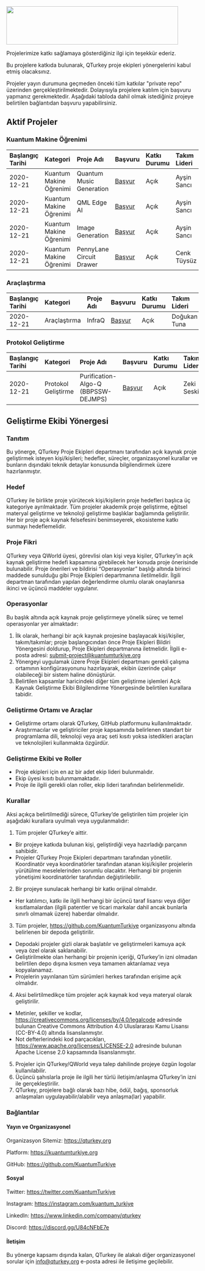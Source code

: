 <img src="https://kuantumturkiye.org/wp-content/uploads/2020/06/LogoQTurkey.png" width="450" height="100"/>

Projelerimize katkı sağlamaya gösterdiğiniz ilgi için teşekkür ederiz.

Bu projelere katkıda bulunarak, QTurkey proje ekipleri yönergelerini kabul etmiş olacaksınız.

Projeler yayın durumuna geçmeden önceki tüm katkılar "private repo" üzerinden gerçekleştirilmektedir. 
Dolayısıyla projelere katılım için başvuru yapmanız gerekmektedir. Aşağıdaki tabloda dahil olmak istediğiniz projeye belirtilen bağlantıdan başvuru yapabilirsiniz.

## Aktif Projeler

### Kuantum Makine Öğrenimi

| Başlangıç Tarihi | Kategori | Proje Adı | Başvuru | Katkı Durumu | Takım Lideri |
|:-------|:-----|:------|:------|:------|:------|
| 2020-12-21 | Kuantum Makine Öğrenimi | Quantum Music Generation | [Başvur](https://forms.gle/wiKUZKzzQqn18MMW9) | Açık | Ayşin Sancı |
| 2020-12-21 | Kuantum Makine Öğrenimi | QML Edge AI | [Başvur](https://forms.gle/wiKUZKzzQqn18MMW9) | Açık | Ayşin Sancı |
| 2020-12-21 | Kuantum Makine Öğrenimi | Image Generation | [Başvur](https://forms.gle/wiKUZKzzQqn18MMW9) | Açık | Ayşin Sancı |
| 2020-12-21 | Kuantum Makine Öğrenimi | PennyLane Circuit Drawer | [Başvur](https://forms.gle/wiKUZKzzQqn18MMW9) | Açık | Cenk Tüysüz |

### Araçlaştırma

| Başlangıç Tarihi | Kategori | Proje Adı | Başvuru | Katkı Durumu | Takım Lideri |
|:-------|:-----|:------|:------|:------|:------|
| 2020-12-21 | Araçlaştırma | InfraQ | [Başvur](https://forms.gle/wiKUZKzzQqn18MMW9) | Açık | Doğukan Tuna |

### Protokol Geliştirme

| Başlangıç Tarihi | Kategori | Proje Adı | Başvuru | Katkı Durumu | Takım Lideri |
|:-------|:-----|:------|:------|:------|:------|
| 2020-12-21 | Protokol Geliştirme | Purification-Algo-Q (BBPSSW-DEJMPS) | [Başvur](https://forms.gle/wiKUZKzzQqn18MMW9) | Açık | Zeki Seskir |


## Geliştirme Ekibi Yönergesi

### Tanıtım

Bu yönerge, QTurkey Proje Ekipleri departmanı tarafından açık kaynak proje geliştirmek isteyen kişi/kişileri; hedefler, süreçler, organizasyonel kurallar ve bunların dışındaki teknik detaylar konusunda bilgilendirmek üzere hazırlanmıştır.

### Hedef

QTurkey ile birlikte proje yürütecek kişi/kişilerin proje hedefleri başlıca üç kategoriye ayrılmaktadır. Tüm projeler akademik proje geliştirme, eğitsel materyal geliştirme ve teknoloji geliştirme başlıklar bağlamında geliştirilir. Her bir proje açık kaynak felsefesini benimseyerek, ekosisteme katkı sunmayı hedeflemelidir.

### Proje Fikri

QTurkey veya QWorld üyesi, görevlisi olan kişi veya kişiler, QTurkey’in açık kaynak geliştirme hedefi kapsamına girebilecek her konuda proje önerisinde bulunabilir. Proje önerileri ve bildirisi “Operasyonlar” başlığı altında birinci maddede sunulduğu gibi Proje Ekipleri departmanına iletilmelidir. İlgili departman tarafından yapılan değerlendirme olumlu olarak onaylanırsa ikinci ve üçüncü maddeler uygulanır.

### Operasyonlar

Bu başlık altında açık kaynak proje geliştirmeye yönelik süreç ve temel operasyonlar yer almaktadır:

1. İlk olarak, herhangi bir açık kaynak projesine başlayacak kişi/kişiler, takım/takımlar; proje başlangıcından önce Proje Ekipleri Bildiri Yönergesini doldurup, Proje Ekipleri departmanına iletmelidir. İlgili e-posta adresi: submit-project@kuantumturkiye.org
2. Yönergeyi uygulamak üzere Proje Ekipleri departmanı gerekli çalışma ortamının konfigürasyonunu hazırlayarak, ekibin üzerinde çalışır olabileceği bir sistem haline dönüştürür.
3. Belirtilen kapsamlar haricindeki diğer tüm geliştirme işlemleri Açık Kaynak Geliştirme Ekibi Bilgilendirme Yönergesinde belirtilen kurallara tabidir.

### Geliştirme Ortamı ve Araçlar
- Geliştirme ortamı olarak QTurkey, GitHub platformunu kullanılmaktadır.
- Araştırmacılar ve geliştiriciler proje kapsamında belirlenen standart bir programlama dili, teknoloji veya araç seti kısıtı yoksa istedikleri araçları ve teknolojileri kullanmakta özgürdür.

### Geliştirme Ekibi ve Roller
- Proje ekipleri için en az bir adet ekip lideri bulunmalıdır.
- Ekip üyesi kısıtı bulunmamaktadır.
- Proje ile ilgili gerekli olan roller, ekip lideri tarafından belirlenmelidir.

### Kurallar

Aksi açıkça belirtilmediği sürece, QTurkey’de geliştirilen tüm projeler için aşağıdaki kurallara uyulmalı veya uygulanmalıdır:
1. Tüm projeler QTurkey’e aittir.
  - Bir projeye katkıda bulunan kişi, geliştirdiği veya hazırladığı parçanın sahibidir.
  - Projeler QTurkey Proje Ekipleri departmanı tarafından yönetilir. Koordinatör veya koordinatörler tarafından atanan kişi/kişiler projelerin yürütülme meselelerinden sorumlu olacaktır. Herhangi bir projenin yönetişimi koordinatörler tarafından değiştirilebilir.
2. Bir projeye sunulacak herhangi bir katkı orijinal olmalıdır.
  - Her katılımcı, katkı ile ilgili herhangi bir üçüncü taraf lisansı veya diğer kısıtlamalardan (ilgili patentler ve ticari markalar dahil ancak bunlarla sınırlı olmamak üzere) haberdar olmalıdır.
3. Tüm projeler, https://github.com/KuantumTurkiye organizasyonu altında belirlenen bir depoda geliştirilir.
  - Depodaki projeler gizli olarak başlatılır ve geliştirmeleri kamuya açık veya özel olarak saklanabilir.
  - Geliştirilmekte olan herhangi bir projenin içeriği, QTurkey’in izni olmadan belirtilen depo dışına kısmen veya tamamen aktarılamaz veya kopyalanamaz.
  - Projelerin yayınlanan tüm sürümleri herkes tarafından erişime açık olmalıdır.
4. Aksi belirtilmedikçe tüm projeler açık kaynak kod veya materyal olarak geliştirilir.
  - Metinler, şekiller ve kodlar, https://creativecommons.org/licenses/by/4.0/legalcode adresinde bulunan Creative Commons Attribution 4.0 Uluslararası Kamu Lisansı (CC-BY-4.0) altında lisanslanmıştır.
  - Not defterlerindeki kod parçacıkları, https://www.apache.org/licenses/LICENSE-2.0 adresinde bulunan Apache License 2.0 kapsamında lisanslanmıştır.
5. Projeler için QTurkey/QWorld veya talep dahilinde projeye özgün logolar kullanılabilir. 
6. Üçüncü şahıslarla proje ile ilgili her türlü iletişim/anlaşma QTurkey’in izni ile gerçekleştirilir.
7. QTurkey, projelere bağlı olarak bazı hibe, ödül, bağış, sponsorluk anlaşmaları uygulayabilir/alabilir veya anlaşma(lar) yapabilir.

### Bağlantılar

#### Yayın ve Organizasyonel

Organizasyon Sitemiz: https://qturkey.org

Platform: https://kuantumturkiye.org

GitHub: https://github.com/KuantumTurkiye


#### Sosyal

Twitter: https://twitter.com/KuantumTurkiye

Instagram: https://instagram.com/kuantum_turkiye

LinkedIn: https://www.linkedin.com/company/qturkey

Discord: https://discord.gg/U84cNFbE7e

#### İletişim

Bu yönerge kapsamı dışında kalan, QTurkey ile alakalı diğer organizasyonel sorular için info@qturkey.org e-posta adresi ile iletişime geçilebilir.
